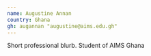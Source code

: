 ```yaml
---
name: Augustine Annan
country: Ghana
gh: augannan "augustine@aims.edu.gh"
---
```


Short professional blurb.
Student of AIMS Ghana
